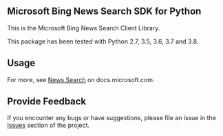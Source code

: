 ## Microsoft Bing News Search SDK for Python

This is the Microsoft Bing News Search Client Library.

This package has been tested with Python 2.7, 3.5, 3.6, 3.7 and 3.8.


## Usage

For more, see [News Search](https://docs.microsoft.com/en-us/bing/search-apis/bing-news-search/overview)
on docs.microsoft.com.

## Provide Feedback

If you encounter any bugs or have suggestions, please file an issue in
the [Issues](https://github.com/microsoft/bing-search-sdk-for-python/issues)
section of the project.

